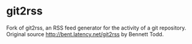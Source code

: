 git2rss
=======

Fork of git2rss, an RSS feed generator for the activity of a git repository. Original source http://bent.latency.net/git2rss by Bennett Todd.
